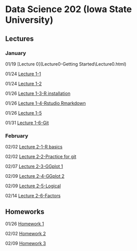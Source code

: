 # Data Science 202 (Iowa State University)

## Lectures

### January

01/19 [Lecture 0](Lecture0-Getting Started\Lecture0.html)

01/24 [Lecture 1-1](Lecture1_collaborative-environment\01b_favorite-topics.html)

01/24 [Lecture 1-2](Lecture1_collaborative-environment\01_test-case.html)

01/26 [Lecture 1-3-R installation](Lecture1_collaborative-environment\R-installation.html)

01/26 [Lecture 1-4-Rstudio Rmarkdown](Lecture1_collaborative-environment\03_rmarkdown.html)

01/26 [Lecture 1-5](Lecture1_collaborative-environment\02_test-case-solution.html)

01/31 [Lecture 1-6-Git](Lecture1_collaborative-environment\04_git.html)

### February

02/02 [Lecture 2-1-R basics](Lecture2-R-basics\01_r-basics.html)

02/02 [Lecture 2-2-Practice for git](Practice\practice01.html)

02/07 [Lecture 2-3-GGplot 1](Lecture2-R-basics\02_r-graphics.html)

02/09 [Lecture 2-4-GGplot 2](Lecture2-R-basics\03_r-graphics.html)

02/09 [Lecture 2-5-Logical](Lecture2-R-basics\04_logical.html)

02/14 [Lecture 2-6-Factors](Lecture2-R-basics\05_factors.html)

## Homeworks

01/26 [Homework 1](Homework\homework01.html)

02/02 [Homework 2](Homework\homework02.html)

02/09 [Homework 3](Homework\homework03.html)
